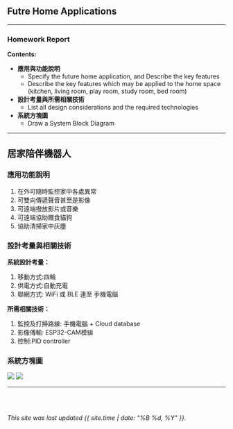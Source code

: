 ## Futre Home Applications
---
### Homework Report
**Contents:**<br>
* **應用與功能說明**
  - Specify the future home application, and Describe the key features
  - Describe the key features which may be applied to the home space (kitchen, living room, play room, study room, bed room)
* **設計考量與所需相關技術**
  - List all design considerations and the required technologies
* **系統方塊圖**
  - Draw a System Block Diagram

---
## 居家陪伴機器人
### 應用功能說明
1. 在外可隨時監控家中各處異常
2. 可雙向傳遞聲音甚至是影像
3. 可遠端撥放影片或音樂
4. 可遠端協助餵食貓狗
5. 協助清掃家中灰塵

### 設計考量與相關技術
**系統設計考量：**<br>
1. 移動方式:四輪
2. 供電方式:自動充電
3. 聯網方式: WiFi 或 BLE 連至 手機電腦

**所需相關技術：**
1. 監控及打掃路線: 手機電腦 + Cloud database
2. 影像傳輸: ESP32-CAM模組
3. 控制:PID controller


### 系統方塊圖
![](https://github.com/rkuo2000/MCU-course/blob/main/images/FutureHome_flying_robot.png?raw=true)
![](https://github.com/sijop/MCU-project/blob/main/images/images.jfif)

---
<br>
<br>

*This site was last updated {{ site.time | date: "%B %d, %Y" }}.*



